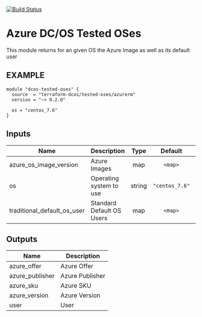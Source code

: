 [![Build Status](https://jenkins-terraform.mesosphere.com/service/dcos-terraform-jenkins/buildStatus/icon?job=dcos-terraform%2Fterraform-azurerm-tested-oses%2Fsupport%252F0.2.x)](https://jenkins-terraform.mesosphere.com/service/dcos-terraform-jenkins/job/dcos-terraform/job/terraform-azurerm-tested-oses/job/support%252F0.2.x/)

Azure DC/OS Tested OSes
==========
This module returns for an given OS the Azure Image as well as its default user

EXAMPLE
-------

```hcl
module "dcos-tested-oses" {
  source  = "terraform-dcos/tested-oses/azurerm"
  version = "~> 0.2.0"

  os = "centos_7.6"
}
```

## Inputs

| Name | Description | Type | Default | Required |
|------|-------------|:----:|:-----:|:-----:|
| azure\_os\_image\_version | Azure Images | map | `<map>` | no |
| os | Operating system to use | string | `"centos_7.6"` | no |
| traditional\_default\_os\_user | Standard Default OS Users | map | `<map>` | no |

## Outputs

| Name | Description |
|------|-------------|
| azure\_offer | Azure Offer |
| azure\_publisher | Azure Publisher |
| azure\_sku | Azure SKU |
| azure\_version | Azure Version |
| user | User |


